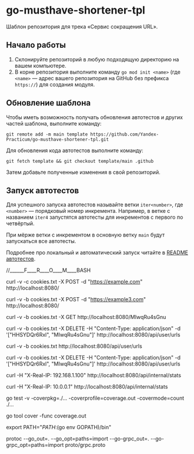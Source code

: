 # go-musthave-shortener-tpl

Шаблон репозитория для трека «Сервис сокращения URL».

## Начало работы

1. Склонируйте репозиторий в любую подходящую директорию на вашем компьютере.
2. В корне репозитория выполните команду `go mod init <name>` (где `<name>` — адрес вашего репозитория на GitHub без префикса `https://`) для создания модуля.

## Обновление шаблона

Чтобы иметь возможность получать обновления автотестов и других частей шаблона, выполните команду:

```
git remote add -m main template https://github.com/Yandex-Practicum/go-musthave-shortener-tpl.git
```

Для обновления кода автотестов выполните команду:

```
git fetch template && git checkout template/main .github
```

Затем добавьте полученные изменения в свой репозиторий.

## Запуск автотестов

Для успешного запуска автотестов называйте ветки `iter<number>`, где `<number>` — порядковый номер инкремента. Например, в ветке с названием `iter4` запустятся автотесты для инкрементов с первого по четвёртый.

При мёрже ветки с инкрементом в основную ветку `main` будут запускаться все автотесты.

Подробнее про локальный и автоматический запуск читайте в [README автотестов](https://github.com/Yandex-Practicum/go-autotests).


//______F____R____O____M____BASH



curl -v -c cookies.txt -X POST -d "https://example.com" http://localhost:8080/

curl -v -b cookies.txt -X POST -d "https://example3.com" http://localhost:8080/

curl -v -b cookies.txt -X GET http://localhost:8080/MIwqRu4sGnu

curl -v -b cookies.txt -X DELETE -H "Content-Type: application/json" -d '["HHSYDQr6Rxl", "MIwqRu4sGnu"]' http://localhost:8080/api/user/urls

curl -v -b cookies.txt http://localhost:8080/api/user/urls

curl -v -b cookies.txt -X DELETE -H "Content-Type: application/json" -d '["HHSYDQr6Rxl", "MIwqRu4sGnu"]' http://localhost:8080/api/user/urls



curl -H "X-Real-IP: 192.168.1.100" http://localhost:8080/api/internal/stats

curl -H "X-Real-IP: 10.0.0.1" http://localhost:8080/api/internal/stats


go test -v -coverpkg=./... -coverprofile=coverage.out -covermode=count ./...

go tool cover -func coverage.out


export PATH="$PATH:$(go env GOPATH)/bin"

protoc --go_out=. --go_opt=paths=import        --go-grpc_out=. --go-grpc_opt=paths=import        proto/grpc.proto